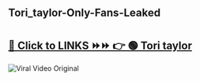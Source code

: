 
 ## Tori_taylor-Only-Fans-Leaked

# <h2><a href="https://clipsfans.com/Tori_taylor&ref=git">🔗 Click to LINKS ⏩⏩ 👉 🟢 Tori taylor </a></h2>

<a href="https://clipsfans.com/Tori_taylor&ref=git" rel="nofollow" data-target="animated-image.originalLink"><img src="https://i.ibb.co.com/xMMVF88/686577567.gif" alt="Viral Video Original" style="max-width: 100%; display: inline-block;" data-target="animated-image.originalImage"></a>
